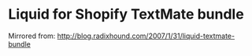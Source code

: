 # Liquid for Shopify TextMate bundle

Mirrored from: <http://blog.radixhound.com/2007/1/31/liquid-textmate-bundle>